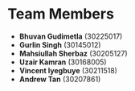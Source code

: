 # Team Members

- **Bhuvan Gudimetla** (30225017)
- **Gurlin Singh** (30145012)
- **Mahsiullah Sherbaz** (30205127)
- **Uzair Kamran** (30168005)
- **Vincent Iyegbuye** (30211518)  
- **Andrew Tan** (30207861)
